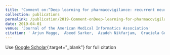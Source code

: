 ```yaml
---
title: "Comment on:“Deep learning for pharmacovigilance: recurrent neural network architectures for labeling adverse drug reactions in Twitter posts”"
collection: publications
permalink: /publication/2019-Comment-onDeep-learning-for-pharmacovigilance-recurrent-neural-network-architectures-for-labeling-adverse-drug-reactions-in-Twitter-posts
date: 2019-04-01
venue: 'Journal of the American Medical Informatics Association'
citation: ' Arjun Magge,  Abeed Sarker,  Azadeh Nikfarjam,  Graciela Gonzalez-Hernandez, &quot;Comment on:“Deep learning for pharmacovigilance: recurrent neural network architectures for labeling adverse drug reactions in Twitter posts”.&quot; Journal of the American Medical Informatics Association, 2019.'
---
```

Use [Google Scholar](https://scholar.google.com/scholar?q=Comment+on:“Deep+learning+for+pharmacovigilance:+recurrent+neural+network+architectures+for+labeling+adverse+drug+reactions+in+Twitter+posts”){:target="_blank"} for full citation